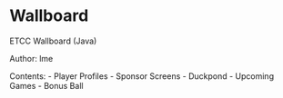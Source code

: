 Wallboard
=========

ETCC Wallboard (Java)

Author: lme

Contents:
	- Player Profiles
	- Sponsor Screens
	- Duckpond
	- Upcoming Games
	- Bonus Ball
